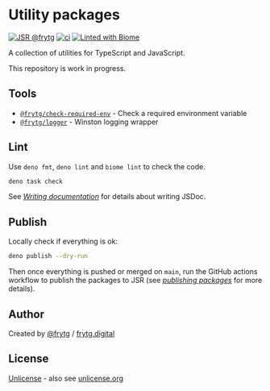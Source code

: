 # Utility packages

[![JSR @frytg](https://jsr.io/badges/@frytg)](https://jsr.io/@frytg)
[![ci](https://github.com/frytg/utility/actions/workflows/test.yml/badge.svg?branch=main)](https://github.com/frytg/utility/actions/workflows/test.yml)
[![Linted with Biome](https://img.shields.io/badge/Linted_with-Biome-60a5fa?style=flat&logo=biome)](https://biomejs.dev)

A collection of utilities for TypeScript and JavaScript.

This repository is work in progress.

## Tools

- [`@frytg/check-required-env`](./check-required-env/README.md) - Check a required environment variable
- [`@frytg/logger`](./logger/README.md) - Winston logging wrapper

## Lint

Use `deno fmt`, `deno lint` and `biome lint` to check the code.

```bash
deno task check
```

See [_Writing documentation_](https://jsr.io/docs/writing-docs) for details about writing JSDoc.

## Publish

Locally check if everything is ok:

```bash
deno publish --dry-run
```

Then once everything is pushed or merged on `main`, run the GitHub actions workflow to publish the packages to JSR
(see [_publishing packages_](https://jsr.io/docs/publishing-packages) for more details).

## Author

Created by [@frytg](https://github.com/frytg) / [frytg.digital](https://www.frytg.digital)

## License

[Unlicense](./LICENSE) - also see [unlicense.org](https://unlicense.org)

